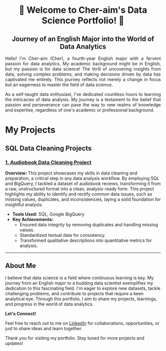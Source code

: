 <h1 align="center">🧤 Welcome to Cher-aim's Data Science Portfolio! 🌟</h1>

<h2 align="center">Journey of an English Major into the World of Data Analytics</h2>

<p align="justify">
Hello! I'm Cher-aim (Cher), a fourth-year English major with a fervent passion for data analytics. My academic background might be in English, but my passion is for data science! The thrill of uncovering insights from data, solving complex problems, and making decisions driven by data has captivated me entirely. This journey reflects not merely a change in focus but an eagerness to master the field of data science.
</p>

<p align="justify">
As a self-taught data enthusiast, I've dedicated countless hours to learning the intricacies of data analysis. My journey is a testament to the belief that passion and perseverance can pave the way to new realms of knowledge and expertise, regardless of one's academic or professional background.
</p>

# My Projects

## SQL Data Cleaning Projects
### [1. Audiobook Data Cleaning Project](https://github.com/cher-aim/audiobook-dataset-data-cleaning)

**Overview:** This project showcases my skills in data cleaning and preparation, a critical step in any data analysis workflow. By employing SQL and BigQuery, I tackled a dataset of audiobook reviews, transforming it from a raw, unstructured format into a clean, analysis-ready form. This project highlights my ability to identify and rectify common data issues, such as missing values, duplicates, and inconsistencies, laying a solid foundation for insightful analysis.

- **Tools Used:** SQL, Google BigQuery
- **Key Achievements:**
  - Ensured data integrity by removing duplicates and handling missing values.
  - Standardized textual data for consistency.
  - Transformed qualitative descriptions into quantitative metrics for analysis.
    
---

## About Me

I believe that data science is a field where continuous learning is key. My journey from an English major to a budding data scientist exemplifies my dedication to this fascinating field. I'm eager to explore new datasets, tackle challenging problems, and contribute to projects that require a keen analytical eye. Through this portfolio, I aim to share my projects, learnings, and progress in the world of data analytics.

**Let's Connect!**

Feel free to reach out to me on [LinkedIn](https://www.linkedin.com/in/cher-aim-thiratkueakul-a98ba6264/) for collaborations, opportunities, or just to share ideas and learn together.

Thank you for visiting my portfolio. Stay tuned for more projects and updates!

